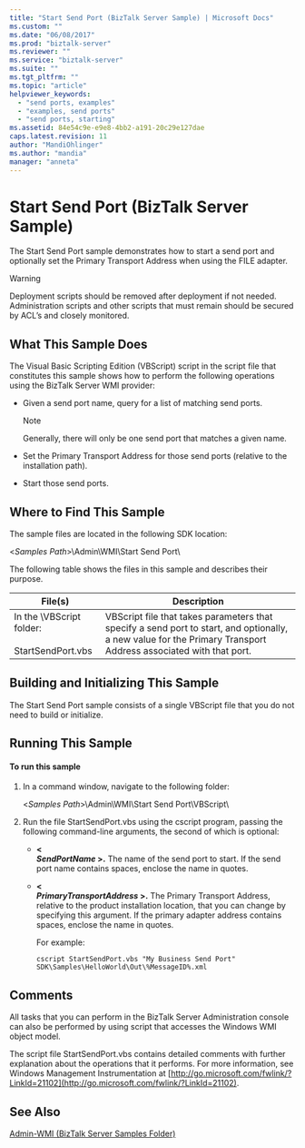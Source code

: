```yaml
---
title: "Start Send Port (BizTalk Server Sample) | Microsoft Docs"
ms.custom: ""
ms.date: "06/08/2017"
ms.prod: "biztalk-server"
ms.reviewer: ""
ms.service: "biztalk-server"
ms.suite: ""
ms.tgt_pltfrm: ""
ms.topic: "article"
helpviewer_keywords: 
  - "send ports, examples"
  - "examples, send ports"
  - "send ports, starting"
ms.assetid: 84e54c9e-e9e8-4bb2-a191-20c29e127dae
caps.latest.revision: 11
author: "MandiOhlinger"
ms.author: "mandia"
manager: "anneta"
---
```

# Start Send Port (BizTalk Server Sample)
The Start Send Port sample demonstrates how to start a send port and optionally set the Primary Transport Address when using the FILE adapter.  
  
> [!WARNING]
>  Deployment scripts should be removed after deployment if not needed. Administration scripts and other scripts that must remain should be secured by ACL’s and closely monitored.  
  
## What This Sample Does  
 The Visual Basic Scripting Edition (VBScript) script in the script file that constitutes this sample shows how to perform the following operations using the BizTalk Server WMI provider:  
  
-   Given a send port name, query for a list of matching send ports.  
  
    > [!NOTE]
    >  Generally, there will only be one send port that matches a given name.  
  
-   Set the Primary Transport Address for those send ports (relative to the installation path).  
  
-   Start those send ports.  
  
## Where to Find This Sample  
 The sample files are located in the following SDK location:  
  
 \<*Samples Path*>\Admin\WMI\Start Send Port\  
  
 The following table shows the files in this sample and describes their purpose.  
  
|File(s)|Description|  
|---------------|-----------------|  
|In the \VBScript folder:<br /><br /> StartSendPort.vbs|VBScript file that takes parameters that specify a send port to start, and optionally, a new value for the Primary Transport Address associated with that port.|  
  
## Building and Initializing This Sample  
 The Start Send Port sample consists of a single VBScript file that you do not need to build or initialize.  
  
## Running This Sample  
  
#### To run this sample  
  
1.  In a command window, navigate to the following folder:  
  
     \<*Samples Path*>\Admin\WMI\Start Send Port\VBScript\  
  
2.  Run the file StartSendPort.vbs using the cscript program, passing the following command-line arguments, the second of which is optional:  
  
    -   **\<**   
         ***SendPortName* >.** The name of the send port to start. If the send port name contains spaces, enclose the name in quotes.  
  
    -   **\<**   
         ***PrimaryTransportAddress* >.** The Primary Transport Address, relative to the product installation location, that you can change by specifying this argument. If the primary adapter address contains spaces, enclose the name in quotes.  
  
         For example:  
  
        ```  
        cscript StartSendPort.vbs "My Business Send Port" SDK\Samples\HelloWorld\Out\%MessageID%.xml  
        ```  
  
## Comments  
 All tasks that you can perform in the BizTalk Server Administration console can also be performed by using script that accesses the Windows WMI object model.  
  
 The script file StartSendPort.vbs contains detailed comments with further explanation about the operations that it performs. For more information, see Windows Management Instrumentation at [http://go.microsoft.com/fwlink/?LinkId=21102](http://go.microsoft.com/fwlink/?LinkId=21102).  
  
## See Also  
 [Admin-WMI (BizTalk Server Samples Folder)](../core/admin-wmi-biztalk-server-samples-folder.md)